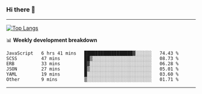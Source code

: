 ### Hi there 👋

-------
[![Top Langs](https://github-readme-stats.vercel.app/api/top-langs/?username=ashish-r)](https://github.com/anuraghazra/github-readme-stats)

📊 **Weekly development breakdown**
<!--START_SECTION:waka-->

```text
JavaScript   6 hrs 41 mins   ██████████████████▓░░░░░░   74.43 %
SCSS         47 mins         ██▒░░░░░░░░░░░░░░░░░░░░░░   08.73 %
ERB          33 mins         █▓░░░░░░░░░░░░░░░░░░░░░░░   06.28 %
JSON         27 mins         █▒░░░░░░░░░░░░░░░░░░░░░░░   05.01 %
YAML         19 mins         █░░░░░░░░░░░░░░░░░░░░░░░░   03.60 %
Other        9 mins          ▒░░░░░░░░░░░░░░░░░░░░░░░░   01.71 %
```

<!--END_SECTION:waka-->
-------

<!--
**ashish-r/ashish-r** is a ✨ _special_ ✨ repository because its `README.md` (this file) appears on your GitHub profile.

Here are some ideas to get you started:

- 🔭 I’m currently working on ...
- 🌱 I’m currently learning ...
- 👯 I’m looking to collaborate on ...
- 🤔 I’m looking for help with ...
- 💬 Ask me about ...
- 📫 How to reach me: ...
- 😄 Pronouns: ...
- ⚡ Fun fact: ...
-->
